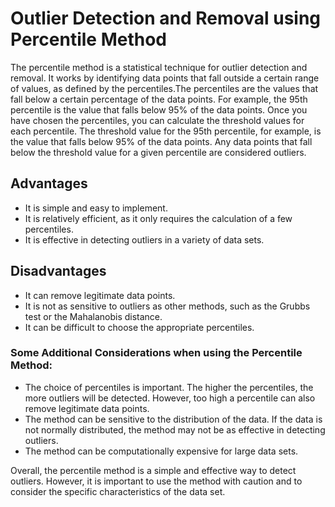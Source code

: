 <h1>Outlier Detection and Removal using Percentile Method</h1>

<p>The percentile method is a statistical technique for outlier detection and removal. It works by identifying data points that fall outside a certain range of values, as defined by the percentiles.The percentiles are the values that fall below a certain percentage of the data points. For example, the 95th percentile is the value that falls below 95% of the data points. Once you have chosen the percentiles, you can calculate the threshold values for each percentile. The threshold value for the 95th percentile, for example, is the value that falls below 95% of the data points. Any data points that fall below the threshold value for a given percentile are considered outliers.</p>

<h2>Advantages</h2>
<ul>
<li>It is simple and easy to implement.</li>
<li>It is relatively efficient, as it only requires the calculation of a few percentiles.</li>
<li>It is effective in detecting outliers in a variety of data sets.</li>
</ul>
<h2>Disadvantages</h2>
<ul>
<li>It can remove legitimate data points.</li>
<li>It is not as sensitive to outliers as other methods, such as the Grubbs test or the Mahalanobis distance.</li>
<li>It can be difficult to choose the appropriate percentiles.</li>
</ul>
<h3>Some Additional Considerations when using the Percentile Method:</h3>
<ul>
<li>The choice of percentiles is important. The higher the percentiles, the more outliers will be detected. However, too high a percentile can also remove legitimate data points.</li>
<li>The method can be sensitive to the distribution of the data. If the data is not normally distributed, the method may not be as effective in detecting outliers.</li>
<li>The method can be computationally expensive for large data sets.</li>
</ul>
<p>Overall, the percentile method is a simple and effective way to detect outliers. However, it is important to use the method with caution and to consider the specific characteristics of the data set.</p>

